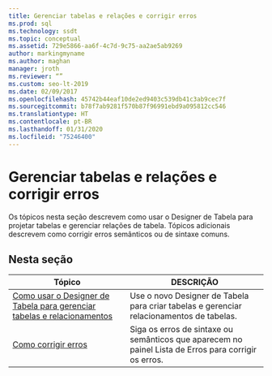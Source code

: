 ```yaml
---
title: Gerenciar tabelas e relações e corrigir erros
ms.prod: sql
ms.technology: ssdt
ms.topic: conceptual
ms.assetid: 729e5866-aa6f-4c7d-9c75-aa2ae5ab9269
author: markingmyname
ms.author: maghan
manager: jroth
ms.reviewer: “”
ms.custom: seo-lt-2019
ms.date: 02/09/2017
ms.openlocfilehash: 45742b44eaf10de2ed9403c539db41c3ab9cec7f
ms.sourcegitcommit: b78f7ab9281f570b87f96991ebd9a095812cc546
ms.translationtype: HT
ms.contentlocale: pt-BR
ms.lasthandoff: 01/31/2020
ms.locfileid: "75246400"
---
```

# <a name="manage-tables-relationships-and-fix-errors"></a>Gerenciar tabelas e relações e corrigir erros

Os tópicos nesta seção descrevem como usar o Designer de Tabela para projetar tabelas e gerenciar relações de tabela. Tópicos adicionais descrevem como corrigir erros semânticos ou de sintaxe comuns.  
  
## <a name="in-this-section"></a>Nesta seção  
  
|Tópico|DESCRIÇÃO|  
|---------|---------------|  
|[Como usar o Designer de Tabela para gerenciar tabelas e relacionamentos](../ssdt/how-to-use-the-table-designer-to-manage-tables-and-relationships.md)|Use o novo Designer de Tabela para criar tabelas e gerenciar relacionamentos de tabelas.|  
|[Como corrigir erros](../ssdt/how-to-fix-errors.md)|Siga os erros de sintaxe ou semânticos que aparecem no painel Lista de Erros para corrigir os erros.| 